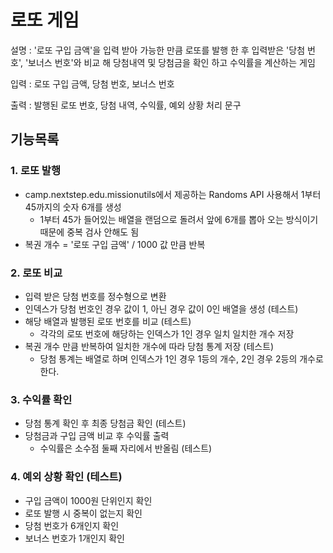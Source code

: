 # 로또 게임
설명 : '로또 구입 금액'을 입력 받아 가능한 만큼 로또를 발행 한 후 입력받은 '당첨 번호', '보너스 번호'와 비교 해 당첨내역 및 당첨금을 확인 하고 수익률을 계산하는 게임

입력 : 로또 구입 금액, 당첨 번호, 보너스 번호

출력 : 발행된 로또 번호, 당첨 내역, 수익률, 예외 상황 처리 문구
## 기능목록
### 1. 로또 발행
- camp.nextstep.edu.missionutils에서 제공하는 Randoms API 사용해서 1부터 45까지의 숫자 6개를 생성
    - 1부터 45가 들어있는 배열을 랜덤으로 돌려서 앞에 6개를 뽑아 오는 방식이기 때문에 중복 검사 안해도 됨
- 복권 개수 = '로또 구입 금액' / 1000 값 만큼 반복

### 2. 로또 비교
- 입력 받은 당첨 번호를 정수형으로 변환
- 인덱스가 당첨 번호인 경우 값이 1, 아닌 경우 값이 0인 배열을 생성 (테스트)
- 해당 배열과 발행된 로또 번호를 비교 (테스트)
    - 각각의 로또 번호에 해당하는 인덱스가 1인 경우 일치
      일치한 개수 저장
- 복권 개수 만큼 반복하여 일치한 개수에 따라 당첨 통계 저장 (테스트)
    - 당첨 통계는 배열로 하며 인덱스가 1인 경우 1등의 개수, 2인 경우 2등의 개수로 한다.

### 3. 수익률 확인
- 당첨 통계 확인 후 최종 당첨금 확인 (테스트)
- 당첨금과 구입 금액 비교 후 수익률 출력
    - 수익률은 소수점 둘째 자리에서 반올림 (테스트)
### 4. 예외 상황 확인 (테스트)
- 구입 금액이 1000원 단위인지 확인
- 로또 발행 시 중복이 없는지 확인
- 당첨 번호가 6개인지 확인
- 보너스 번호가 1개인지 확인